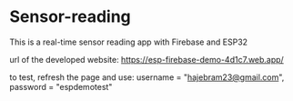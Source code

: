 # Sensor-reading
This is a real-time sensor reading app with Firebase and ESP32

url of the developed website: https://esp-firebase-demo-4d1c7.web.app/

to test, refresh the page and use: username = "hajebram23@gmail.com", password = "espdemotest"

